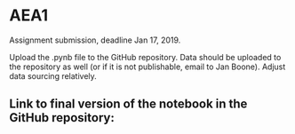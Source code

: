 # AEA1

Assignment submission, deadline Jan 17, 2019.

Upload the .pynb file to the GitHub repository. Data should be uploaded to the repository as well (or if it is not publishable, email to Jan Boone). Adjust data sourcing relatively.

## Link to final version of the notebook in the GitHub repository:
